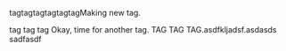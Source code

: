 tagtagtagtagtagtagMaking new tag.

tag tag tag Okay, time for another tag. TAG TAG TAG.asdfkljadsf.asdasds
sadfasdf
